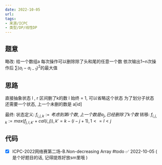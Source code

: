 ```yaml
---
date: 2022-10-05
url: 
tags: 
- 来源/ICPC
- 类型/DP/线性DP
---
```



## 题意
略改:
给一个数组a
每次操作可以删除除了头和尾的任意一个数
依次输出1~n次操作后  $\sum {(a_{i} - a_{i - 1})^2}$的最大值

## 思路

直接抽象状态
l , r 区间删了k的数
l 始终 = 1, 可以省略这个状态
为了划分子状态
还需要一个状态, 上一个未删的数是 a\[id]

最终: 
状态定义: $f_{i, j , k} := 考虑到第i个数, 上一个数是a_j, 已经删除了k个数$
转移: $f_{i,j,k} := max( f_{j,l,k'} + cal (i, j)), k' = k - (i - j + 1),  1<= l < j$ 


## 代码


- [x] ICPC-2022网络赛第二场-B.Non-decreasing Array #todo ✅ 2022-10-05
( 是个好题目的话, 记得提炼好放sm里哦 )